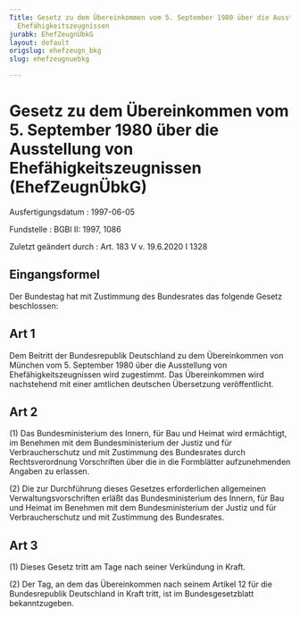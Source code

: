 ```yaml
---
Title: Gesetz zu dem Übereinkommen vom 5. September 1980 über die Ausstellung von
  Ehefähigkeitszeugnissen
jurabk: EhefZeugnÜbkG
layout: default
origslug: ehefzeugn_bkg
slug: ehefzeugnuebkg

---
```


# Gesetz zu dem Übereinkommen vom 5. September 1980 über die Ausstellung von Ehefähigkeitszeugnissen (EhefZeugnÜbkG)

Ausfertigungsdatum
:   1997-06-05

Fundstelle
:   BGBl II: 1997, 1086

Zuletzt geändert durch
:   Art. 183 V v. 19.6.2020 I 1328



## Eingangsformel

Der Bundestag hat mit Zustimmung des Bundesrates das folgende Gesetz beschlossen:


## Art 1

Dem Beitritt der Bundesrepublik Deutschland zu dem Übereinkommen von München vom 5. September 1980 über die Ausstellung von Ehefähigkeitszeugnissen wird zugestimmt. Das Übereinkommen wird nachstehend mit einer amtlichen deutschen Übersetzung veröffentlicht.


## Art 2

(1) Das Bundesministerium des Innern, für Bau und Heimat wird ermächtigt, im Benehmen mit dem Bundesministerium der Justiz und für Verbraucherschutz und mit Zustimmung des Bundesrates durch Rechtsverordnung Vorschriften über die in die Formblätter aufzunehmenden Angaben zu erlassen.

(2) Die zur Durchführung dieses Gesetzes erforderlichen allgemeinen Verwaltungsvorschriften erläßt das Bundesministerium des Innern, für Bau und Heimat im Benehmen mit dem Bundesministerium der Justiz und für Verbraucherschutz und mit Zustimmung des Bundesrates.


## Art 3

(1) Dieses Gesetz tritt am Tage nach seiner Verkündung in Kraft.

(2) Der Tag, an dem das Übereinkommen nach seinem Artikel 12 für die Bundesrepublik Deutschland in Kraft tritt, ist im Bundesgesetzblatt bekanntzugeben.

